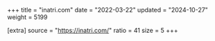 +++
title = "inatri.com"
date = "2022-03-22"
updated = "2024-10-27"
weight = 5199

[extra]
source = "https://inatri.com/"
ratio = 41
size = 5
+++

